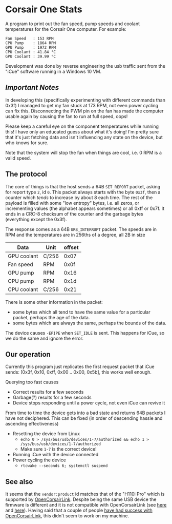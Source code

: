 # Corsair One Stats

A program to print out the fan speed, pump speeds and coolant temperatures for
the Corsair One computer. For example:

```
Fan Speed   : 153 RPM
CPU Pump    : 1864 RPM
GPU Pump    : 1972 RPM
CPU Coolant : 41.84 °C
GPU Coolant : 39.99 °C
```

Development was done by reverse engineering the usb traffic sent from the
"iCue" software running in a Windows 10 VM.

## *Important Notes*

In developing this (specifically experimenting with different commands than
0x3f) I managed to get my fan stuck at 173 RPM, not even power cycling can fix
this. Disconnecting the PWM pin on the fan has made the computer usable again
by causing the fan to run at full speed, oops!

Please keep a careful eye on the component temperatures while running this! I
have only an educated guess about what it's doing! I'm pretty sure that it's
just fetching data and isn't influencing any state on the device, but who knows
for sure.

Note that the system will stop the fan when things are cool, i.e. 0 RPM is a
valid speed.

## The protocol

The core of things is that the host sends a 64B `SET_REPORT` packet, asking for
report type `2`, id `0`. This packet always starts with the byte `0x3f`, then a
counter which *tends* to increase by about 8 each time. The rest of the payload
is filled with some "low entropy" bytes, i.e. all zeros, or incrementing values
(the alphabet appears sometimes) or all 0xff or 0x7f. It ends in a CRC-8
checksum of the counter and the garbage bytes (everything except the 0x3f).

The response comes as a 64B `URB_INTERRUPT` packet. The speeds are in RPM and
the temperatures are in 256ths of a degree, all 2B in size

| Data        | Unit  | offset |
|-------------|-------|--------|
| GPU coolant | C/256 | 0x07   |
| Fan speed   | RPM   | 0x0f   |
| GPU pump    | RPM   | 0x16   |
| CPU pump    | RPM   | 0x1d   |
| CPU coolant | C/256 | 0x21   |

There is some other information in the packet:

- some bytes which all tend to have the same value for a particular packet,
  perhaps the age of the data.
- some bytes which are always the same, perhaps the bounds of the data.

The device causes `-EPIPE` when `SET_IDLE` is sent. This happens for iCue, so
we do the same and ignore the error.

## Our operation

Currently this program just replicates the first request packet that iCue
sends: [0x3f, 0x10, 0xff, 0x00 .. 0x00, 0x5b], this works well enough.

Querying too fast causes
- Correct results for a few seconds
- Garbage(?) results for a few seconds
- Device stops responding until a power cycle, not even iCue can revive it

From time to time the device gets into a bad state and returns 64B packets I
have not deciphered. This can be fixed (in order of descending hassle and
ascending effectiveness)

- Resetting the device from Linux
    - `echo 0 > /sys/bus/usb/devices/1-7/authorized && echo 1 > /sys/bus/usb/devices/1-7/authorized`
    - Make sure `1-7` is the correct device!
- Running iCue with the device connected
- Power cycling the device
  - `rtcwake --seconds 6; systemctl suspend`

## See also

It seems that the `vendor:product` id matches that of the "H110i Pro" which is
supported by [OpenCorsairLink](https://github.com/audiohacked/OpenCorsairLink).
Despite being the same USB device the firmware is different and it is not
compatible with OpenCorsairLink (see
[here](https://github.com/audiohacked/OpenCorsairLink/issues/220#issue-543176212)
and
[here](https://github.com/audiohacked/OpenCorsairLink/issues/160#issue-425542928)).
Having said that a couple of people [have had success with
OpenCorsairLink](https://github.com/audiohacked/OpenCorsairLink/issues/109#issuecomment-435685582),
this didn't seem to work on my machine.

